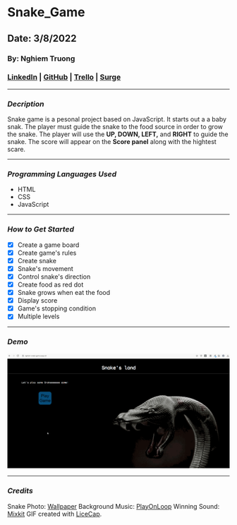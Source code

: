 # Snake_Game

## Date: 3/8/2022

### By: Nghiem Truong

### [LinkedIn](https://www.linkedin.com/in/nghiem-v-truong/) | [GitHub](https://github.com/vinhnghiemcr) | [Trello](https://trello.com/b/MZAdbEZU/snakegame) | [Surge](https://nghiem-snake-game.surge.sh/)

---

### **_Decription_**

Snake game is a pesonal project based on JavaScript. It starts out a a baby snak. The player must guide the snake to the food source in order to grow the snake. The player will use the **UP, DOWN, LEFT,** and **RIGHT** to guide the snake. The score will appear on the **Score panel** along with the hightest scare.

---

### **_Programming Languages Used_**

- HTML
- CSS
- JavaScript

---

### **_How to Get Started_**

- [x] Create a game board
- [x] Create game's rules
- [x] Create snake
- [x] Snake's movement
- [x] Control snake's direction
- [x] Create food as red dot
- [x] Snake grows when eat the food
- [x] Display score
- [x] Game's stopping condition
- [x] Multiple levels

---

### **_Demo_**

<img src='https://github.com/vinhnghiemcr/Snake_Game/blob/main/Demo.gif?raw=true' />

---

### **_Credits_**

Snake Photo: [Wallpaper](https://wallpaper.dog/snake)
Background Music: [PlayOnLoop](PlayOnLoop.com)
Winning Sound: [Mixkit](https://mixkit.co/)
GIF created with [LiceCap](http://www.cockos.com/licecap/).
